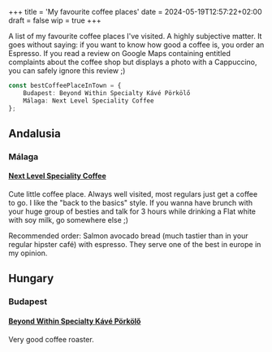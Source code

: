 +++
title = 'My favourite coffee places'
date = 2024-05-19T12:57:22+02:00
draft = false
wip = true
+++

A list of my favourite coffee places I've visited. A highly subjective matter.
It goes without saying: if you want to know how good a coffee is, you order an Espresso.
If you read a review on Google Maps containing entitled complaints about the coffee shop but displays a photo with a Cappuccino,
you can safely ignore this review ;)

```ts
const bestCoffeePlaceInTown = {
    Budapest: Beyond Within Specialty Kávé Pörkölő
    Málaga: Next Level Speciality Coffee
};
```

## Andalusia
### Málaga

#### [Next Level Speciality Coffee](https://www.google.com/maps/place/Next+Level+Specialty+Coffee/@36.7177751,-4.4241464,16z/data=!3m1!4b1!4m6!3m5!1s0xd72f75b32420fdf:0x3696e7a76b550c70!8m2!3d36.7177751!4d-4.4241464!16s%2Fg%2F11fvk304_g?authuser=0&hl=en&entry=ttu)
Cute little coffee place. Always well visited, most regulars just get a coffee to go. I like the "back to the basics" style. If you wanna have brunch with your huge group of besties and talk for 3 hours while drinking a Flat white with soy milk, go somewhere else ;) 

Recommended order: Salmon avocado bread (much tastier than in your regular hipster café) with espresso. They serve one of the best in europe in my opinion.

## Hungary
### Budapest

#### [Beyond Within Specialty Kávé Pörkölő](https://www.google.com/maps/place/Beyond+Within+Specialty+K%C3%A1v%C3%A9+P%C3%B6rk%C3%B6l%C5%91/@47.5073998,19.0467786,17z/data=!3m1!4b1!4m6!3m5!1s0x4741ddd2e209c61f:0x8bcf1868d1b6766f!8m2!3d47.5073998!4d19.0493535!16s%2Fg%2F11fhv875rx?entry=ttu)
Very good coffee roaster.